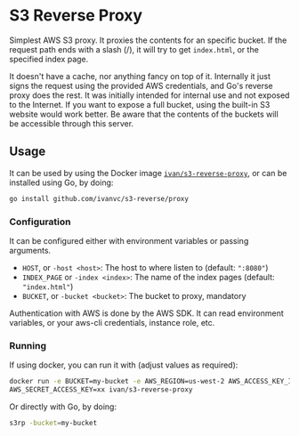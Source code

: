# S3 Reverse Proxy

Simplest AWS S3 proxy. It proxies the contents for an specific bucket. If the
request path ends with a slash (/), it will try to get `index.html`, or the
specified index page.

It doesn't have a cache, nor anything fancy on top of it. Internally it just
signs the request using the provided AWS credentials, and Go's reverse
proxy does the rest. It was initially intended for internal use and not
exposed to the Internet. If you want to expose a full bucket, using the built-in
S3 website would work better. Be aware that the contents of the buckets will be
accessible through this server.

## Usage

It can be used by using the Docker image [`ivan/s3-reverse-proxy`][docker], or
can be installed using Go, by doing:

```bash
go install github.com/ivanvc/s3-reverse/proxy
```

[docker]: https://hub.docker.com/r/ivan/s3-reverse-proxy

### Configuration

It can be configured either with environment variables or passing arguments.

* `HOST`, or `-host <host>`: The host to where listen to (default: `":8080"`)
* `INDEX_PAGE` or `-index <index>`: The name of the index pages
  (default: `"index.html"`)
* `BUCKET`, or `-bucket <bucket>`: The bucket to proxy, mandatory

Authentication with AWS is done by the AWS SDK. It can read environment
variables, or your aws-cli credentials, instance role, etc.

### Running

If using docker, you can run it with (adjust values as required):

```bash
docker run -e BUCKET=my-bucket -e AWS_REGION=us-west-2 AWS_ACCESS_KEY_ID=xx \
AWS_SECRET_ACCESS_KEY=xx ivan/s3-reverse-proxy
```

Or directly with Go, by doing:

```bash
s3rp -bucket=my-bucket
```
